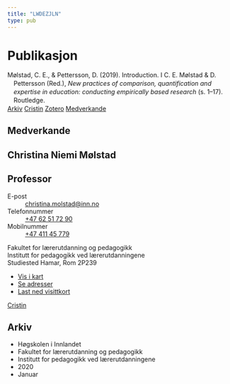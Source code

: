 ```yaml
---
title: "LWDEZJLN"
type: pub
---
```

<h1>Publikasjon</h1>
<article id="csl-bib-container-LWDEZJLN" class="csl-bib-container">
  <div class="csl-bib-body" style="line-height: 1.35; padding-left: 1em; text-indent:-1em;">
  <div class="csl-entry">M&#xF8;lstad, C. E., &amp; Pettersson, D. (2019). Introduction. I C. E. M&#xF8;lstad &amp; D. Pettersson (Red.), <i>New practices of comparison, quantification and expertise in education: conducting empirically based research</i> (s. 1&#x2013;17). Routledge.</div>
</div>
  <div class="csl-bib-buttons">
    <a href="#taxonomy-article-LWDEZJLN" class="csl-bib-button">Arkiv</a>
    <a href alt="Cristin URL" class="csl-bib-button">Cristin</a>
    <a href alt="Zotero URL" class="csl-bib-button">Zotero</a>
    <a href="#contributors-article-LWDEZJLN" class="csl-bib-button">Medverkande</a>
  </div>
  <div id="csl-bib-meta-container-LWDEZJLN"></div>
</article>
<div id="csl-bib-meta-LWDEZJLN" class="csl-bib-meta">
  <article id="contributors-article-LWDEZJLN" class="contributors-article">
    <h1>Medverkande</h1>
    <div class="personas">
<div class="vrtx-hinn-person-card">
<div class="photo">
<i class="lar la-user-circle missing-person"></i>
</div>
<div class="info">
<hgroup><h1>Christina Niemi Mølstad</h1>
<h2>Professor</h2>
</hgroup><dl>
<dt>E-post</dt>
<dd>
<a href="mailto:christina.molstad@inn.no">christina.molstad@inn.no</a>
</dd>
<dt>Telefonnummer</dt>
<dd><a href="tel:+4762517290">
+47 62 51 72 90
</a></dd>
<dt>Mobilnummer</dt>
<dd><a href="tel:+4741145779">
+47 411 45 779
</a></dd>
</dl>
<p>
Fakultet for lærerutdanning og pedagogikk<br>
Institutt for pedagogikk ved lærerutdanningene<br>
Studiested Hamar,
Rom 2P239
</p>
<ul class="vrtx-hinn-links">
<li><a href="https://www.google.com/maps?q=60.796004,11.072099">Vis i kart</a></li>
<li><a href="https://www.inn.no/finn-en-ansatt/christina-molstad.html#vrtx-hinn-addresses">Se adresser</a></li>
<li><a href="https://www.inn.no/finn-en-ansatt/christina-molstad.html?vrtx=vcf">Last ned visittkort</a></li>
</ul>
</div>
</div>
<a href="https://app.cristin.no/persons/show.jsf?id=5325" alt="Cristin URL" class="personas-cristin">Cristin</a>
</div>
  </article>
  <article id="taxonomy-article-LWDEZJLN" class="taxonomy-article">
    <h1>Arkiv</h1>
    <ul>
      <li>Høgskolen i Innlandet</li>
      <li>Fakultet for lærerutdanning og pedagogikk</li>
      <li>Institutt for pedagogikk ved lærerutdanningene</li>
      <li>2020</li>
      <li>Januar</li>
    </ul>
  </article>
</div>
